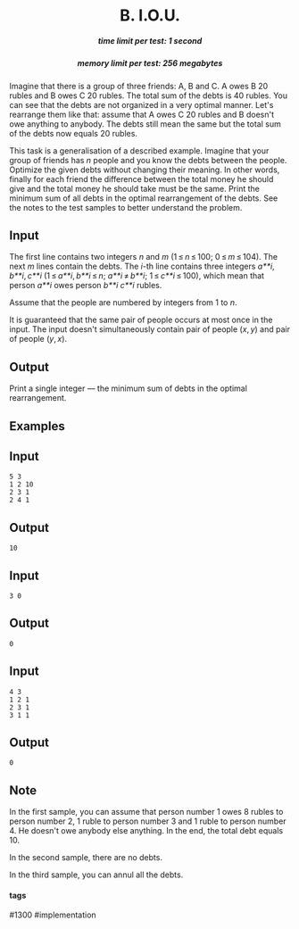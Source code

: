 <h1 style='text-align: center;'> B. I.O.U.</h1>

<h5 style='text-align: center;'>time limit per test: 1 second</h5>
<h5 style='text-align: center;'>memory limit per test: 256 megabytes</h5>

Imagine that there is a group of three friends: A, B and С. A owes B 20 rubles and B owes C 20 rubles. The total sum of the debts is 40 rubles. You can see that the debts are not organized in a very optimal manner. Let's rearrange them like that: assume that A owes C 20 rubles and B doesn't owe anything to anybody. The debts still mean the same but the total sum of the debts now equals 20 rubles.

This task is a generalisation of a described example. Imagine that your group of friends has *n* people and you know the debts between the people. Optimize the given debts without changing their meaning. In other words, finally for each friend the difference between the total money he should give and the total money he should take must be the same. Print the minimum sum of all debts in the optimal rearrangement of the debts. See the notes to the test samples to better understand the problem.

## Input

The first line contains two integers *n* and *m* (1 ≤ *n* ≤ 100; 0 ≤ *m* ≤ 104). The next *m* lines contain the debts. The *i*-th line contains three integers *a**i*, *b**i*, *c**i* (1 ≤ *a**i*, *b**i* ≤ *n*; *a**i* ≠ *b**i*; 1 ≤ *c**i* ≤ 100), which mean that person *a**i* owes person *b**i* *c**i* rubles.

Assume that the people are numbered by integers from 1 to *n*.

It is guaranteed that the same pair of people occurs at most once in the input. The input doesn't simultaneously contain pair of people (*x*, *y*) and pair of people (*y*, *x*).

## Output

Print a single integer — the minimum sum of debts in the optimal rearrangement.

## Examples

## Input


```
5 3  
1 2 10  
2 3 1  
2 4 1  

```
## Output


```
10  

```
## Input


```
3 0  

```
## Output


```
0  

```
## Input


```
4 3  
1 2 1  
2 3 1  
3 1 1  

```
## Output


```
0  

```
## Note

In the first sample, you can assume that person number 1 owes 8 rubles to person number 2, 1 ruble to person number 3 and 1 ruble to person number 4. He doesn't owe anybody else anything. In the end, the total debt equals 10.

In the second sample, there are no debts.

In the third sample, you can annul all the debts.



#### tags 

#1300 #implementation 